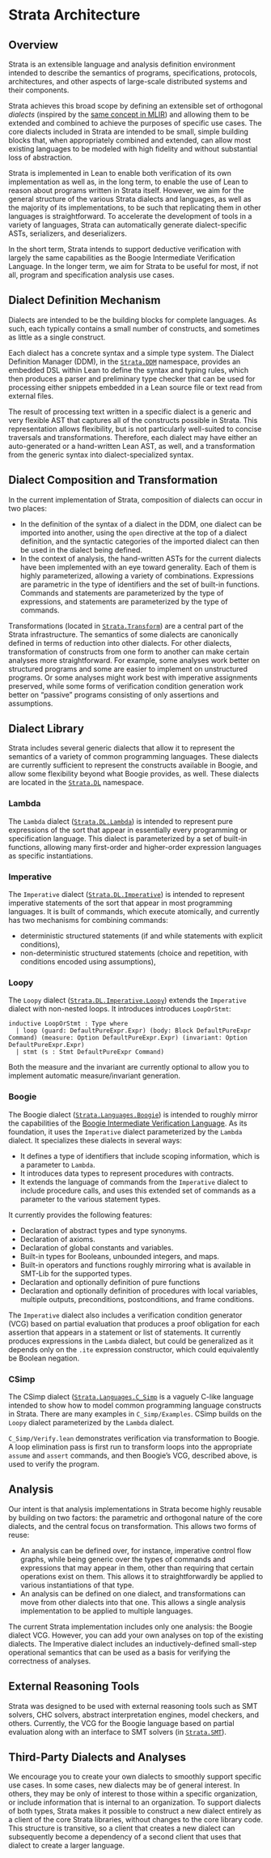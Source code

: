 # Strata Architecture

## Overview

Strata is an extensible language and analysis definition environment intended to describe the semantics of programs, specifications, protocols, architectures, and other aspects of large-scale distributed systems and their components.

Strata achieves this broad scope by defining an extensible set of orthogonal *dialects* (inspired by the [same concept in MLIR](https://mlir.llvm.org/docs/DefiningDialects/)) and allowing them to be extended and combined to achieve the purposes of specific use cases. The core dialects included in Strata are intended to be small, simple building blocks that, when appropriately combined and extended, can allow most existing languages to be modeled with high fidelity and without substantial loss of abstraction.

Strata is implemented in Lean to enable both verification of its own implementation as well as, in the long term, to enable the use of Lean to reason about programs written in Strata itself. However, we aim for the general structure of the various Strata dialects and languages, as well as the majority of its implementations, to be such that replicating them in other languages is straightforward. To accelerate the development of tools in a variety of languages, Strata can  automatically generate dialect-specific ASTs, serializers, and deserializers.

In the short term, Strata intends to support deductive verification with largely the same capabilities as the Boogie Intermediate Verification Language. In the longer term, we aim for Strata to be useful for most, if not all, program and specification analysis use cases.

## Dialect Definition Mechanism

Dialects are intended to be the building blocks for complete languages. As such, each typically contains a small number of constructs, and sometimes as little as a single construct.

Each dialect has a concrete syntax and a simple type system. The Dialect Definition Manager (DDM), in the [`Strata.DDM`](../Strata/DDM/) namespace, provides an embedded DSL within Lean to define the syntax and typing rules, which then produces a parser and preliminary type checker that can be used for processing either snippets embedded in a Lean source file or text read from external files.

The result of processing text written in a specific dialect is a generic and very flexible AST that captures all of the constructs possible in Strata. This representation allows flexibility, but is not particularly well-suited to concise traversals and transformations. Therefore, each dialect may have either an auto-generated or a hand-written Lean AST, as well, and a transformation from the generic syntax into dialect-specialized syntax.

## Dialect Composition and Transformation

In the current implementation of Strata, composition of dialects can occur in two places:

* In the definition of the syntax of a dialect in the DDM, one dialect can be imported into another, using the `open` directive at the top of a dialect definition, and the syntactic categories of the imported dialect can then be used in the dialect being defined.
* In the context of analysis, the hand-written ASTs for the current dialects have been implemented with an eye toward generality. Each of them is highly parameterized, allowing a variety of combinations. Expressions are parametric in the type of identifiers and the set of built-in functions. Commands and statements are parameterized by the type of expressions, and statements are parameterized by the type of commands.

Transformations (located in [`Strata.Transform`](../Strata/Transform/)) are a central part of the Strata infrastructure. The semantics of some dialects are canonically defined in terms of reduction into other dialects. For other dialects, transformation of constructs from one form to another can make certain analyses more straightforward. For example, some analyses work better on structured programs and some are easier to implement on unstructured programs. Or some analyses might work best with imperative assignments preserved, while some forms of verification condition generation work better on “passive” programs consisting of only assertions and assumptions.

## Dialect Library

Strata includes several generic dialects that allow it to represent the semantics of a variety of common programming languages. These dialects are currently sufficient to represent the constructs available in Boogie, and allow some flexibility beyond what Boogie provides, as well. These dialects are located in the [`Strata.DL`](../Strata/DL/) namespace.

### Lambda

The `Lambda` dialect ([`Strata.DL.Lambda`](../Strata/DL/Lambda/)) is intended to represent pure expressions of the sort that appear in essentially every programming or specification language. This dialect is parameterized by a set of built-in functions, allowing many first-order and higher-order expression languages as specific instantiations.

### Imperative

The `Imperative` dialect ([`Strata.DL.Imperative`](../Strata/DL/Imperative/)) is intended to represent imperative statements of the sort that appear in most programming languages. It is built of commands, which execute atomically, and currently has two mechanisms for combining commands:

* deterministic structured statements (if and while statements with explicit conditions), 
* non-deterministic structured statements (choice and repetition, with conditions encoded using assumptions), 

### Loopy

The `Loopy` dialect ([`Strata.DL.Imperative.Loopy`](../Strata/DL/Imperative/Loopy.lean)) extends the `Imperative` dialect with non-nested loops. It introduces introduces `LoopOrStmt`:

```
inductive LoopOrStmt : Type where
  | loop (guard: DefaultPureExpr.Expr) (body: Block DefaultPureExpr Command) (measure: Option DefaultPureExpr.Expr) (invariant: Option DefaultPureExpr.Expr)
  | stmt (s : Stmt DefaultPureExpr Command)
```

Both the measure and the invariant are currently optional to allow you to implement automatic measure/invariant generation.

### Boogie

The Boogie dialect ([`Strata.Languages.Boogie`](../Strata/Languages/Boogie/)) is intended to roughly mirror the capabilities of the [Boogie Intermediate Verification Language](https://github.com/boogie-org/boogie). As its foundation, it uses the `Imperative` dialect parameterized by the `Lambda` dialect. It specializes these dialects in several ways:

* It defines a type of identifiers that include scoping information, which is a parameter to `Lambda`.
* It introduces data types to represent procedures with contracts.
* It extends the language of commands from the `Imperative` dialect to include procedure calls, and uses this extended set of commands as a parameter to the various statement types.

It currently provides the following features:

* Declaration of abstract types and type synonyms.
* Declaration of axioms.
* Declaration of global constants and variables.
* Built-in types for Booleans, unbounded integers, and maps.
* Built-in operators and functions roughly mirroring what is available in SMT-Lib for the supported types.
* Declaration and optionally definition of pure functions
* Declaration and optionally definition of procedures with local variables, multiple outputs, preconditions, postconditions, and frame conditions.

The `Imperative` dialect also includes a verification condition generator (VCG) based on partial evaluation that produces a proof obligation for each assertion that appears in a statement or list of statements. It currently produces expressions in the `Lambda` dialect, but could be generalized as it depends only on the `.ite` expression constructor, which could equivalently be Boolean negation.

### CSimp

The CSimp dialect ([`Strata.Languages.C_Simp`](../Strata//Languages/C_Simp/) is a vaguely C-like language intended to show how to model common programming language constructs in Strata. There are many examples in `C_Simp/Examples`. CSimp builds on the `Loopy` dialect parameterized by the `Lambda` dialect.

`C_Simp/Verify.lean` demonstrates verification via transformation to Boogie. A loop elimination pass is first run to transform loops into the appropriate `assume` and `assert` commands, and then Boogie’s VCG, described above, is used to verify the program.

## Analysis

Our intent is that analysis implementations in Strata become highly reusable by building on two factors: the parametric and orthogonal nature of the core dialects, and the central focus on transformation. This allows two forms of reuse:

* An analysis can be defined over, for instance, imperative control flow graphs, while being generic over the types of commands and expressions that may appear in them, other than requiring that certain operations exist on them. This allows it to straightforwardly be applied to various instantiations of that type.
* An analysis can be defined on one dialect, and transformations can move from other dialects into that one. This allows a single analysis implementation to be applied to multiple languages.

The current Strata implementation includes only one analysis: the Boogie dialect VCG. However, you can add your own analyses on top of the existing dialects. The Imperative dialect includes an inductively-defined small-step operational semantics that can be used as a basis for verifying the correctness of analyses.

## External Reasoning Tools

Strata was designed to be used with external reasoning tools such as SMT solvers, CHC solvers, abstract interpretation engines, model checkers, and others. Currently, the VCG for the Boogie language based on partial evaluation along with an interface to SMT solvers (in [`Strata.SMT`](../Strata/SMT/)).

## Third-Party Dialects and Analyses

We encourage you to create your own dialects to smoothly support specific use cases. In some cases, new dialects may be of general interest. In others, they may be only of interest to those within a specific organization, or include information that is internal to an organization. To support dialects of both types, Strata makes it possible to construct a new dialect entirely as a client of the core Strata libraries, without changes to the core library code. This structure is transitive, so a client that creates a new dialect can subsequently become a dependency of a second client that uses that dialect to create a larger language.
